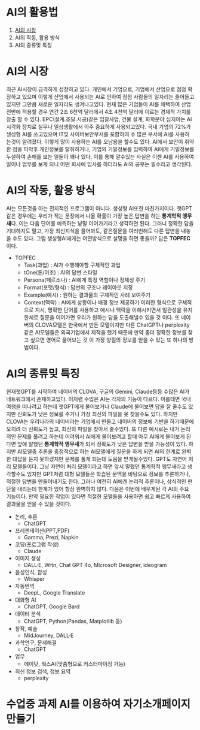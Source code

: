 # AI의 활용법
1. [AI의 시장](AI의-시장)
3. AI의 작동, 활용 방식
5. AI의 종류밎 특징


# AI의 시장
최근 AI시장이 급격하게 성장하고 있다. 개인에서 기업으로, 기업에서 산업으로 점점 확장하고 있으며
이렇게 산업에서 사용되는 AI로 인하여 점점 사람들의 일자리는 줄어들고 있지만 그만큼 새로운 일자리도 생겨나고있다.
현재 많은 기업들이 AI를 채택하여 산업 전반에 적용할 경우 연간 2조 6천억 달러에서 4조 4천억 달러에 이르는 경제적 가치를 창출 할 수 있다.
EPC(설계.조달.시공)같은 입찰사업, 건물 설계, 화학분야 심지어는 AI시각화 장치로 실무나 일상생활에서 아주 중요하게 사용되고있다.
국내 기업의 72%가 생성형 AI를 쓰고있으며 IT밎 사이버보안부서를 포함하여 수 많은 부서에 AI를 사용하는것이 알려졌다.
이렇게 많이 사용하는 AI를 오남용을 할수도 있다. AI에서 보안이 취약한 점을 파악후 개인정보를 탈취하거나, 기업의 기밀정보를 입력하여 AI에게 기밀정보를 누설하여 손해를 보는 일들이 꽤나 있다.
이를 통해 알수있는 사실은 이젠 AI를 사용하여 일이나 업무를 보게 되니 어떤 회사에 입사를 하더라도 AI의 공부는 필수라고 생각된다.

# AI의 작동, 활용 방식
AI는 모든것을 아는 전지적인 프로그램이 아니다. 생성형 AI또한 마친가지이다. 챗GPT같은 경우에는 우리가 적는 문장에서 나올 확률이 가장 높은 답변을 하는 **통계학적 앵무새**다.
이는 다음 단어를 예측하는 낱말 이어가기라고 생각하면 된다. 그러니 정확한 답을 기대하지도 말고, 가장 최신지식을 물어봐도, 같은질문을 여러번해도 다른 답변을 내놓을 수도 있다.
그럼 생성형AI에게는 어떤방식으로 설명을 하면 좋을까? 답은 **TOPFEC**이다.
- TOPFEC
  - Task(과업) : AI가 수행해야할 구체적인 과업
  - tOne(톤/어조) : AI의 답변 스타일
  - Persona(페르소나) : AI에게 특정 역할이나 정체성 주기
  - Format(포맷/형식) : 답변의 구조나 레이아웃 지정
  - Example(예시) : 원하는 결과물의 구체적인 사례 보여주기
  - Context(맥락) : AI에게 상황이나 배경 정보 제공하기
이러한 형식으로 구체적으로 지시, 명확한 단어를 사용하고 예시나 맥락을 이해시키면서 일관성을 유지한체로 질문을 이어가면 우리가 원하는 답을 도출해낼수 있을 것 이다. 또 네이버의 CLOVA모델은 한국에서 만든 모델이지만 다른 ChatGPT나 perplexity같은 AI모델들은 외국기업에서 제작을 했기 때문에 만약 좀더 정확한 정보를 찾고 싶으면 영어로 물어보는 것 이 가장 양질의 정보를 얻을 수 있는 또 하나의 방법이다.

# AI의 종류밎 특징
현재챗GPT를 시작하여 네이버의 CLOVA, 구글의 Gemini, Claude등등 수많은 AI가 네트워크에서 존재하고있다. 이처렴 수많은 AI는 각자의 기능이 다르다. 이를테면 국내여행을 떠나려고 하는데 
챗GPT에게 물어보거나 Claude에 물어보면 답을 잘 줄수도 있지만 신뢰도가 낮은 정보를 주거나 가장 최신의 파일을 못 찾을수도 있다. 하지만 CLOVA는 우리나라의 네이버라는 기업에서 만들고 
네이버의 정보에 기반을 하기때문에 오히려 더 신뢰도가 높고, 최신의 파일을 찾아서 줄수있다. 또 다른 예시로는 내가 논리적인 문제를 풀려고 하는데 어려워서 AI에게 물어보려고 할때 아무 AI에게 
물어보게 된다면 앞에 말했던 **통계학적 앵무새**가 되서 정확도가 낮은 답변을 받을 가능성이 있다. 하지만 AI모델중 추론을 중점적으로 하는 AI모델에게 질문을 하게 되면 AI의 한계로 완벽한 대답을 듣지 못하겠지만 문제를 풀게 되는데 도움을 받게될수있다. GPT도 자연어 처리 모델들이다. 그냥 자연어 처리 모델이라고 하면 앞서 말했던 통계학적 앵무새라고 생각할수도 있지만 GPT처럼 대형 모델들은 학습된 문맥을 바탕으로 정보를 추론하거나, 적절한 답변을 만들어내기도 한다. 그러나 여전히 AI에겐 논리적 추론이나, 상식적인 판단을 내리는데 한계가 있어 항상 완벽하지 않다.
다음은 이번에 배우게된 각 AI의 주요 기능이다. 만약 필요한 작업이 있다면 적절한 모델들을 사용하면 쉽고 빠르게 사용하여 결과물을 얻을 수 있을 것이다.
- 논리, 추론
  - ChatGPT
- 프레젠테이션(PPT,PDF)
  - Gamma, Prezi, Napkin
- 코딩(프로그램 작성)
  - Claude
- 이미지 생성
  - DALL·E, Wrtn, Chat GPT 4o, Microsoft Designer, ideogram
- 음성인식, 합성
  - Whisper
- 자동번역
  - DeepL, Google Translate
- 대화형 AI
  - ChatGPT, Google Bard
- 데이터 분석
  - ChatGPT, Python(Pandas, Matplotlib 등)
- 창작, 예술
  - MidJourney, DALL·E
- 과학연구, 문제해결
  - ChatGPT
- 업무
  - 에이닷, 웍스AI(맞춤형으로 커스터마이징 가능)
- 최신 정보 검색, 정보 요약
  - perplexity

# 수업중 과제 AI를 이용하여 자기소개페이지 만들기
